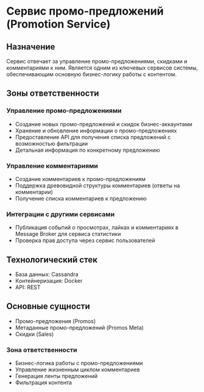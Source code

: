 # Сервис промо-предложений (Promotion Service)

## Назначение
Сервис отвечает за управление промо-предложениями, скидками и комментариями к ним. Является одним из ключевых сервисов системы, обеспечивающим основную бизнес-логику работы с контентом.

## Зоны ответственности

### Управление промо-предложениями
- Создание новых промо-предложений и скидок бизнес-аккаунтами
- Хранение и обновление информации о промо-предложениях
- Предоставление API для получения списка предложений с возможностью фильтрации
- Детальная информация по конкретному предложению

### Управление комментариями
- Создание комментариев к промо-предложениям
- Поддержка древовидной структуры комментариев (ответы на комментарии)
- Получение списка комментариев к предложению

### Интеграции с другими сервисами
- Публикация событий о просмотрах, лайках и комментариях в Message Broker для сервиса статистики
- Проверка прав доступа через сервис пользователей

## Технологический стек
- База данных: Cassandra
- Контейнеризация: Docker
- API: REST

## Основные сущности
- Промо-предложения (Promos)
- Метаданные промо-предложений (Promos Meta)
- Скидки (Sales)

### Зона ответственности
- Бизнес-логика работы с промо-предложениями
- Управление жизненным циклом комментариев
- Генерация ленты предложений
- Фильтрация контента
